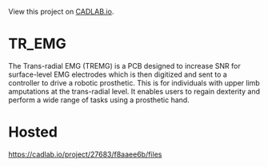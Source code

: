 View this project on [CADLAB.io](https://cadlab.io/project/27683). 

# TR_EMG
The Trans-radial EMG (TREMG) is a PCB designed to increase SNR for surface-level EMG electrodes which is then digitized and sent to a controller to drive a robotic prosthetic. This is for individuals with upper limb amputations at the trans-radial level. It enables users to regain dexterity and perform a wide range of tasks using a prosthetic hand.

# Hosted
https://cadlab.io/project/27683/f8aaee6b/files 
